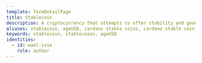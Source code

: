 ```yaml
---
template: TermDetailPage
title: Stablecoin
description: A cryptocurrency that attempts to offer stability and generally (preferably) backed by a reserve asset. USD Tether and USD Coin are examples of stablecoins backed by US dollars.
aliases: stablecoin, ageUSD, cardano stable coins, cardano stable coin
keywords: stablecoin, stablecoins, ageUSD
identities:
  - id: wael-ivie
    role: author
---
```

